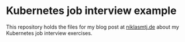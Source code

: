 # Kubernetes job interview example

This repository holds the files for my blog post at [niklasmtj.de](niklasmtj.de) about my Kubernetes job interview exercises.